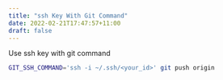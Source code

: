 ```yaml
---
title: "ssh Key With Git Command"
date: 2022-02-21T17:47:57+11:00
draft: false
---
```


Use ssh key with git command

```bash
GIT_SSH_COMMAND='ssh -i ~/.ssh/<your_id>' git push origin
```
